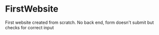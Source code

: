# FirstWebsite
First website created from scratch. No back end, form doesn't submit but checks for correct input
